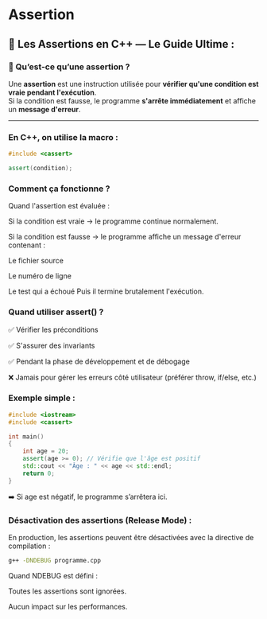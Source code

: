 # Assertion

## 🧩 Les Assertions en C++ — Le Guide Ultime :

### 🚀 Qu’est-ce qu’une assertion ?
Une **assertion** est une instruction utilisée pour **vérifier qu'une condition est vraie pendant l'exécution**.  
Si la condition est fausse, le programme **s'arrête immédiatement** et affiche un **message d'erreur**.

---

### En C++, on utilise la macro :
```cpp
#include <cassert>

assert(condition);
```

### Comment ça fonctionne ?

Quand l'assertion est évaluée :

Si la condition est vraie → le programme continue normalement.

Si la condition est fausse → le programme affiche un message d'erreur contenant :

Le fichier source

Le numéro de ligne

Le test qui a échoué
Puis il termine brutalement l'exécution.

### Quand utiliser assert() ?

✅ Vérifier les préconditions

✅ S'assurer des invariants

✅ Pendant la phase de développement et de débogage

❌ Jamais pour gérer les erreurs côté utilisateur (préférer throw, if/else, etc.)

### Exemple simple :

```cpp
#include <iostream>
#include <cassert>

int main() 
{
    int age = 20;
    assert(age >= 0); // Vérifie que l'âge est positif
    std::cout << "Âge : " << age << std::endl;
    return 0;
}
```

➡️ Si age est négatif, le programme s’arrêtera ici.

### Désactivation des assertions (Release Mode) :

En production, les assertions peuvent être désactivées avec la directive de compilation :

```bash
g++ -DNDEBUG programme.cpp
```
Quand NDEBUG est défini :

Toutes les assertions sont ignorées.

Aucun impact sur les performances.

